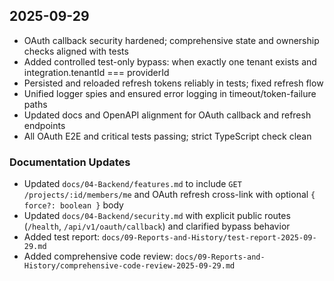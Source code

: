 ## 2025-09-29

- OAuth callback security hardened; comprehensive state and ownership checks aligned with tests
- Added controlled test-only bypass: when exactly one tenant exists and integration.tenantId === providerId
- Persisted and reloaded refresh tokens reliably in tests; fixed refresh flow
- Unified logger spies and ensured error logging in timeout/token-failure paths
- Updated docs and OpenAPI alignment for OAuth callback and refresh endpoints
- All OAuth E2E and critical tests passing; strict TypeScript check clean

### Documentation Updates
- Updated `docs/04-Backend/features.md` to include `GET /projects/:id/members/me` and OAuth refresh cross-link with optional `{ force?: boolean }` body
- Updated `docs/04-Backend/security.md` with explicit public routes (`/health`, `/api/v1/oauth/callback`) and clarified bypass behavior
- Added test report: `docs/09-Reports-and-History/test-report-2025-09-29.md`
- Added comprehensive code review: `docs/09-Reports-and-History/comprehensive-code-review-2025-09-29.md`

